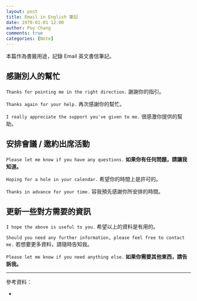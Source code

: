 ```yaml
---
layout: post
title: Email in English 筆記
date: 1970-01-01 12:00
author: Poy Chang
comments: true
categories: [Note]
---
```


本篇作為書籤用途，記錄 Email 英文書信筆記。

## 感謝別人的幫忙

`Thanks for pointing me in the right direction.` 謝謝你的指引。

`Thanks again for your help.` 再次感謝你的幫忙。

`I really appreciate the support you've given to me.` 很感激你提供的幫助。

## 安排會議 / 邀約出席活動

`Please let me know if you have any questions.` **如果你有任何問題，請讓我知道。**

`Hoping for a hole in your calendar.` 希望你的時間上是許可的。

`Thanks in advance for your time.` 容我預先感謝你所安排的時間。

## 更新一些對方需要的資訊

`I hope the above is useful to you.` 希望以上的資料是有用的。

`Should you need any further information, please feel free to contact me.` 若想要更多資料，請隨時告知我。

`Please let me know if you need anything else.` **如果你需要其他東西，請告訴我。**

----------

參考資料：

- []()
